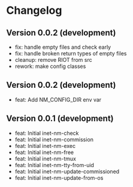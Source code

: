 # Changelog

## Version 0.0.2 (development)
 - fix: handle empty files and check early
 - fix: handle broken return types of empty files
 - cleanup: remove RIOT from src
 - rework: make config classes

## Version 0.0.2 (development)

- feat: Add NM_CONFIG_DIR env var

## Version 0.0.1 (development)

- feat: Initial inet-nm-check
- feat: Initial inet-nm-commission
- feat: Initial inet-nm-exec
- feat: Initial inet-nm-free
- feat: Initial inet-nm-tmux
- feat: Initial inet-nm-tty-from-uid
- feat: Initial inet-nm-update-commissioned
- feat: Initial inet-nm-update-from-os
